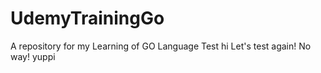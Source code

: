 # UdemyTrainingGo
A repository for my Learning of GO Language
Test
hi
Let's test again!
No way!
yuppi

